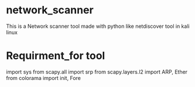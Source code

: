 # network_scanner
This is a Network scanner tool made with python like netdiscover tool in kali linux

# Requirment_for tool

import sys
from scapy.all import srp
from scapy.layers.l2 import ARP, Ether
from colorama import init, Fore

